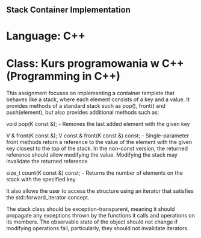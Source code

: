 ## Stack Container Implementation

# Language: C++

# Class: Kurs programowania w C++ (Programming in C++)

This assignment focuses on implementing a container template that behaves like a stack, where each element consists of a key and a value. It provides methods of a standard stack such as pop(), front() and push(element), but also provides additional methods such as:

void pop(K const &); - Removes the last added element with the given key

V & front(K const &);
V const & front(K const &) const; - Single-parameter front methods return a reference to the value of the element with the given key closest to the top of the stack. In the non-const version, the returned reference should allow modifying the value. Modifying the stack may invalidate the returned reference

size_t count(K const &) const; - Returns the number of elements on the stack with the specified key

It also allows the user to access the structure using an iterator that satisfies the std::forward_iterator concept.

The stack class should be exception-transparent, meaning it should propagate any exceptions thrown by the functions it calls and operations on its members. The observable state of the object should not change if modifying operations fail, particularly, they should not invalidate iterators.


